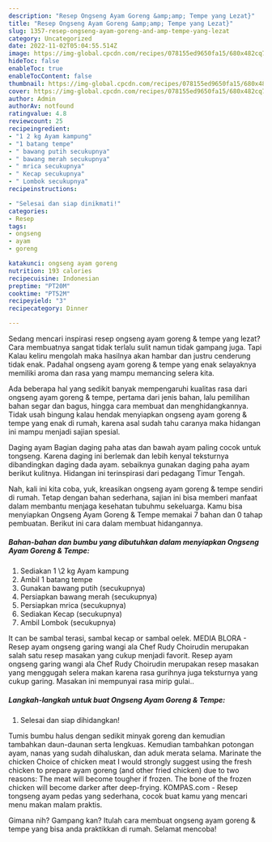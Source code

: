 ```yaml
---
description: "Resep Ongseng Ayam Goreng &amp;amp; Tempe yang Lezat}"
title: "Resep Ongseng Ayam Goreng &amp;amp; Tempe yang Lezat}"
slug: 1357-resep-ongseng-ayam-goreng-and-amp-tempe-yang-lezat
category: Uncategorized
date: 2022-11-02T05:04:55.514Z
image: https://img-global.cpcdn.com/recipes/078155ed9650fa15/680x482cq70/ongseng-ayam-goreng-tempe-foto-resep-utama.jpg
hideToc: false
enableToc: true
enableTocContent: false
thumbnail: https://img-global.cpcdn.com/recipes/078155ed9650fa15/680x482cq70/ongseng-ayam-goreng-tempe-foto-resep-utama.jpg
cover: https://img-global.cpcdn.com/recipes/078155ed9650fa15/680x482cq70/ongseng-ayam-goreng-tempe-foto-resep-utama.jpg
author: Admin
authorAv: notfound
ratingvalue: 4.8
reviewcount: 25
recipeingredient:
- "1 2 kg Ayam kampung"
- "1 batang tempe"
- " bawang putih secukupnya"
- " bawang merah secukupnya"
- " mrica secukupnya"
- " Kecap secukupnya"
- " Lombok secukupnya"
recipeinstructions:

- "Selesai dan siap dinikmati!"
categories:
- Resep
tags:
- ongseng
- ayam
- goreng

katakunci: ongseng ayam goreng 
nutrition: 193 calories
recipecuisine: Indonesian
preptime: "PT20M"
cooktime: "PT52M"
recipeyield: "3"
recipecategory: Dinner

---
```



Sedang mencari inspirasi resep ongseng ayam goreng &amp; tempe yang lezat? Cara membuatnya sangat tidak terlalu sulit namun tidak gampang juga. Tapi Kalau keliru mengolah maka hasilnya akan hambar dan justru cenderung tidak enak. Padahal ongseng ayam goreng &amp; tempe yang enak selayaknya memiliki aroma dan rasa yang mampu memancing selera kita.


Ada beberapa hal yang sedikit banyak mempengaruhi kualitas rasa dari ongseng ayam goreng &amp; tempe, pertama dari jenis bahan, lalu pemilihan bahan segar dan bagus, hingga cara membuat dan menghidangkannya. Tidak usah bingung kalau hendak menyiapkan ongseng ayam goreng &amp; tempe yang enak di rumah, karena asal sudah tahu caranya maka hidangan ini mampu menjadi sajian spesial.

Daging ayam Bagian daging paha atas dan bawah ayam paling cocok untuk tongseng. Karena daging ini berlemak dan lebih kenyal teksturnya dibandingkan daging dada ayam. sebaiknya gunakan daging paha ayam berikut kulitnya. Hidangan ini terinspirasi dari pedagang Timur Tengah.


Nah, kali ini kita coba, yuk, kreasikan ongseng ayam goreng &amp; tempe sendiri di rumah. Tetap dengan bahan sederhana, sajian ini bisa memberi manfaat dalam membantu menjaga kesehatan tubuhmu sekeluarga. Kamu bisa menyiapkan Ongseng Ayam Goreng &amp; Tempe memakai 7 bahan dan 0 tahap pembuatan. Berikut ini cara dalam membuat hidangannya.

<!--inarticleads1-->

##### Bahan-bahan dan bumbu yang dibutuhkan dalam menyiapkan Ongseng Ayam Goreng &amp; Tempe:

1. Sediakan 1 \2 kg Ayam kampung
1. Ambil 1 batang tempe
1. Gunakan  bawang putih (secukupnya)
1. Persiapkan  bawang merah (secukupnya)
1. Persiapkan  mrica (secukupnya)
1. Sediakan  Kecap (secukupnya)
1. Ambil  Lombok (secukupnya)


It can be sambal terasi, sambal kecap or sambal oelek. MEDIA BLORA - Resep ayam ongseng garing wangi ala Chef Rudy Choirudin merupakan salah satu resep masakan yang cukup menjadi favorit. Resep ayam ongseng garing wangi ala Chef Rudy Choirudin merupakan resep masakan yang menggugah selera makan karena rasa gurihnya juga teksturnya yang cukup garing. Masakan ini mempunyai rasa mirip gulai.. 

<!--inarticleads2-->

##### Langkah-langkah untuk buat Ongseng Ayam Goreng &amp; Tempe:


1. Selesai dan siap dihidangkan!

Tumis bumbu halus dengan sedikit minyak goreng dan kemudian tambahkan daun-daunan serta lengkuas. Kemudian tambahkan potongan ayam, nanas yang sudah dihaluskan, dan aduk merata selama. Marinate the chicken Choice of chicken meat I would strongly suggest using the fresh chicken to prepare ayam goreng (and other fried chicken) due to two reasons: The meat will become tougher if frozen. The bone of the frozen chicken will become darker after deep-frying. KOMPAS.com - Resep tongseng ayam pedas yang sederhana, cocok buat kamu yang mencari menu makan malam praktis. 

Gimana nih? Gampang kan? Itulah cara membuat ongseng ayam goreng &amp; tempe yang bisa anda praktikkan di rumah. Selamat mencoba!
